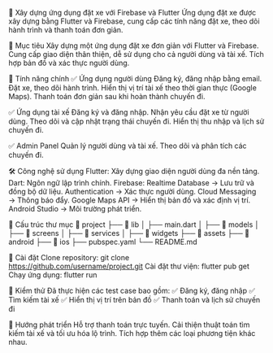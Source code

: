 🚀 Xây dựng ứng dụng đặt xe với Firebase và Flutter
Ứng dụng đặt xe được xây dựng bằng Flutter và Firebase, cung cấp các tính năng đặt xe, theo dõi hành trình và thanh toán đơn giản.

📌 Mục tiêu
Xây dựng một ứng dụng đặt xe đơn giản với Flutter và Firebase.
Cung cấp giao diện thân thiện, dễ sử dụng cho cả người dùng và tài xế.
Tích hợp bản đồ và xác thực người dùng.

🌟 Tính năng chính
✅ Ứng dụng người dùng
Đăng ký, đăng nhập bằng email.
Đặt xe, theo dõi hành trình.
Hiển thị vị trí tài xế theo thời gian thực (Google Maps).
Thanh toán đơn giản sau khi hoàn thành chuyến đi.

✅ Ứng dụng tài xế
Đăng ký và đăng nhập.
Nhận yêu cầu đặt xe từ người dùng.
Theo dõi và cập nhật trạng thái chuyến đi.
Hiển thị thu nhập và lịch sử chuyến đi.

✅ Admin Panel
Quản lý người dùng và tài xế.
Theo dõi và phân tích các chuyến đi.

🛠️ Công nghệ sử dụng
Flutter: Xây dựng giao diện người dùng đa nền tảng.
Dart: Ngôn ngữ lập trình chính.
Firebase:
Realtime Database → Lưu trữ và đồng bộ dữ liệu.
Authentication → Xác thực người dùng.
Cloud Messaging → Thông báo đẩy.
Google Maps API → Hiển thị bản đồ và xác định vị trí.
Android Studio → Môi trường phát triển.

📂 Cấu trúc thư mục
📂 project
├── 📂 lib
│   ├── main.dart
│   ├── 📂 models
│   ├── 📂 screens
│   ├── 📂 services
│   ├── 📂 widgets
├── 📂 assets
├── 📂 android
├── 📂 ios
├── pubspec.yaml
└── README.md

🏁 Cài đặt
Clone repository: git clone https://github.com/username/project.git
Cài đặt thư viện: flutter pub get
Chạy ứng dụng: flutter run

🧪 Kiểm thử
Đã thực hiện các test case bao gồm:
✅ Đăng ký, đăng nhập
✅ Tìm kiếm tài xế
✅ Hiển thị vị trí trên bản đồ
✅ Thanh toán và lịch sử chuyến đi

🚀 Hướng phát triển
Hỗ trợ thanh toán trực tuyến.
Cải thiện thuật toán tìm kiếm tài xế và tối ưu hóa lộ trình.
Tích hợp thêm các loại phương tiện khác nhau.

